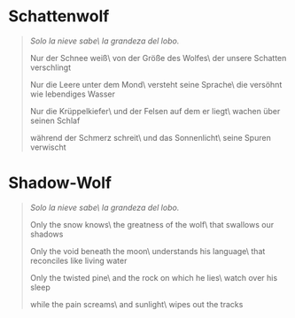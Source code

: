 Schattenwolf
============

> *Solo la nieve sabe\\
> la grandeza del lobo.*
>
> Nur der Schnee weiß\\
> von der Größe des Wolfes\\
> der unsere Schatten verschlingt
>
> Nur die Leere unter dem Mond\\
> versteht seine Sprache\\
> die versöhnt wie lebendiges Wasser
>
> Nur die Krüppelkiefer\\
> und der Felsen auf dem er liegt\\
> wachen über seinen Schlaf
>
> während der Schmerz schreit\\
> und das Sonnenlicht\\
> seine Spuren verwischt

Shadow-Wolf
===========

> *Solo la nieve sabe\\
> la grandeza del lobo.*
>
> Only the snow knows\\
> the greatness of the wolf\\
> that swallows our shadows
>
> Only the void beneath the moon\\
> understands his language\\
> that reconciles like living water
>
> Only the twisted pine\\
> and the rock on which he lies\\
> watch over his sleep
>
> while the pain screams\\
> and sunlight\\
> wipes out the tracks
